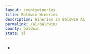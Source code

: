 ```yaml
---
layout: countywineries
title: Baldwin Wineries
description: Wineries in Baldwin AL
permalink: /al/baldwin/
county: baldwin
state: al
---
```

-

